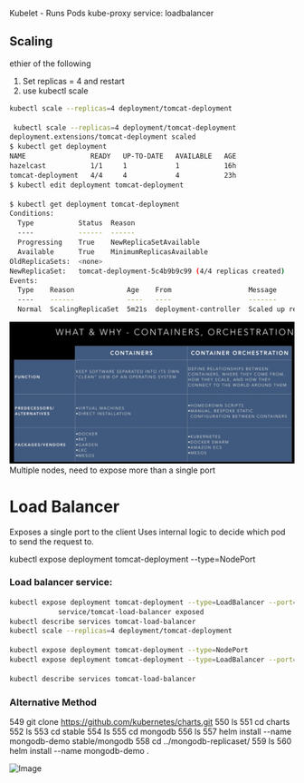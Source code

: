 

Kubelet - Runs Pods
kube-proxy service: loadbalancer

## Scaling
ethier of the following
1. Set replicas = 4 and restart
2. use kubectl scale

```sh
kubectl scale --replicas=4 deployment/tomcat-deployment

 kubectl scale --replicas=4 deployment/tomcat-deployment
deployment.extensions/tomcat-deployment scaled
$ kubectl get deployment
NAME                READY   UP-TO-DATE   AVAILABLE   AGE
hazelcast           1/1     1            1           16h
tomcat-deployment   4/4     4            4           23h
$ kubectl edit deployment tomcat-deployment

$ kubectl get deployment tomcat-deployment
Conditions:
  Type           Status  Reason
  ----           ------  ------
  Progressing    True    NewReplicaSetAvailable
  Available      True    MinimumReplicasAvailable
OldReplicaSets:  <none>
NewReplicaSet:   tomcat-deployment-5c4b9b9c99 (4/4 replicas created)
Events:
  Type    Reason             Age    From                   Message
  ----    ------             ----   ----                   -------
  Normal  ScalingReplicaSet  5m21s  deployment-controller  Scaled up replica set tomcat-deployment-5c4b9b9c99
  ```

![Image](KubernetesContainers.png)
  Multiple nodes, need to expose more than a single port
  # Load Balancer
Exposes a single port to the client
Uses internal logic to decide which pod to send the request to. 

kubectl expose deployment tomcat-deployment --type=NodePort

### Load balancer service:
```sh
kubectl expose deployment tomcat-deployment --type=LoadBalancer --port=8080 --target-port=8080 --name tomcat-load-balancer
            service/tomcat-load-balancer exposed
kubectl describe services tomcat-load-balancer
kubectl scale --replicas=4 deployment/tomcat-deployment 
 
kubectl expose deployment tomcat-deployment --type=NodePort
kubectl expose deployment tomcat-deployment --type=LoadBalancer --port=8080 --target-port=8080 --name tomcat-load-balancer
 
kubectl describe services tomcat-load-balancer
```

### Alternative Method
549  git clone https://github.com/kubernetes/charts.git
  550  ls
  551  cd charts
  552  ls
  553  cd stable
  554  ls
  555  cd mongodb
  556  ls
  557  helm install --name mongodb-demo stable/mongodb
  558  cd ../mongodb-replicaset/
  559  ls
  560  helm install --name mongodb-demo .

![Image](../Docker/dockerapp/ContainerLinks.png)